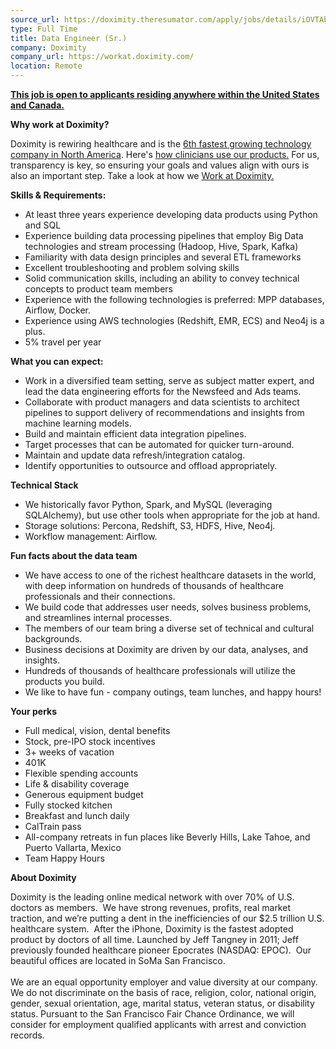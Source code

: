 ```yaml
---
source_url: https://doximity.theresumator.com/apply/jobs/details/iOVTAbFHpM
type: Full Time
title: Data Engineer (Sr.)
company: Doximity
company_url: https://workat.doximity.com/
location: Remote
---
```


<p><u><strong>This job is open to applicants&nbsp;residing anywhere within the United States and Canada.</strong></u></p>

<p><strong>Why work at Doximity?</strong></p>

<p>Doximity is rewiring healthcare and is the <a href="http://www.prnewswire.com/news-releases/doximity-is-fastest-growing-company-in-bay-area-per-deloittes-2016-technology-fast-500-300367390.html">6th fastest growing technology company in North America</a>. Here's <a href="https://res.cloudinary.com/dhttas9u5/image/upload/WhyDocsUseDox-Infographic_20160930_adpvj6.pdf">how clinicians use our products.</a> For us, transparency is key, so ensuring your goals and values align with ours is also an important step. Take a look at how we <a href="https://workat.doximity.com/">Work at Doximity.</a></p>

<p><strong>Skills &amp; Requirements:</strong></p>

<ul>
<li>At least three years experience developing data products using Python and SQL</li>
<li>Experience building data processing pipelines&nbsp;that employ Big Data technologies and stream processing (Hadoop, Hive, Spark, Kafka)</li>
<li>Familiarity with data design principles and several ETL frameworks</li>
<li>Excellent troubleshooting and problem solving skills</li>
<li>Solid communication skills, including an ability to convey technical concepts to product team members</li>
<li>Experience with the following technologies is preferred: MPP databases, Airflow, Docker.</li>
<li>Experience using AWS technologies (Redshift, EMR, ECS) and&nbsp;Neo4j is a plus.</li>
<li>5% travel per year</li>
</ul>

<p><strong>What you can expect:</strong></p>

<ul>
<li>Work in a diversified team setting, serve as subject matter expert, and lead the data engineering efforts for the Newsfeed and Ads teams.</li>
<li>Collaborate with product managers and data scientists to architect pipelines to support delivery of recommendations and insights from machine learning models.</li>
<li>Build and maintain efficient data integration pipelines.</li>
<li>Target processes that can be automated for quicker turn-around.</li>
<li>Maintain and update data refresh/integration catalog.</li>
<li>Identify opportunities to outsource and offload appropriately.</li>
</ul>

<p><strong>Technical Stack</strong></p>

<ul>
<li>We historically favor Python, Spark, and MySQL (leveraging SQLAlchemy), but use other tools when appropriate for the job at hand.</li>
<li>Storage solutions: Percona, Redshift, S3, HDFS, Hive, Neo4j.</li>
<li>Workflow management: Airflow.</li>
</ul>

<p><strong>Fun facts about the data team</strong></p>

<ul>
<li>We have access to one of the richest healthcare datasets in the world, with deep information on hundreds of thousands of healthcare professionals and their connections.</li>
<li>We build code that addresses user needs, solves business problems, and streamlines internal processes.</li>
<li>The members of our team bring a diverse set of technical and cultural backgrounds.</li>
<li>Business decisions at Doximity are driven by our data, analyses, and insights.</li>
<li>Hundreds of thousands of healthcare professionals will utilize the products you build.</li>
<li>We like to have fun - company outings, team lunches, and happy hours!</li>
</ul>

<p><strong>Your perks</strong></p>

<ul>
<li>Full medical, vision, dental benefits</li>
<li>Stock, pre-IPO stock incentives</li>
<li>3+ weeks of vacation</li>
<li>401K</li>
<li>Flexible spending accounts</li>
<li>Life &amp; disability coverage</li>
<li>Generous equipment budget</li>
<li>Fully stocked kitchen</li>
<li>Breakfast and lunch daily</li>
<li>CalTrain pass</li>
<li>All-company retreats in fun places like Beverly Hills, Lake Tahoe, and Puerto Vallarta, Mexico</li>
<li>Team Happy Hours</li>
</ul>

<p><strong>About Doximity</strong></p>

<p>Doximity is the leading online medical network with over 70% of U.S. doctors as members. &nbsp;We have strong revenues, profits, real market traction, and we’re putting a dent in the inefficiencies of our $2.5 trillion U.S. healthcare system. &nbsp;After the iPhone, Doximity is the fastest adopted product by doctors of all time. Launched by Jeff Tangney in 2011; Jeff previously founded healthcare pioneer Epocrates (NASDAQ: EPOC). &nbsp;Our beautiful offices are located in SoMa San Francisco.
<br />
<br />We are an equal opportunity employer and value diversity at our company. We do not discriminate on the basis of race, religion, color, national origin, gender, sexual orientation, age, marital status, veteran status, or disability status. Pursuant to the San Francisco Fair Chance Ordinance, we will consider for employment qualified applicants with arrest and conviction records.</p>
